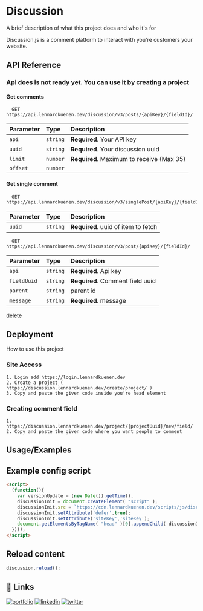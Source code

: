 
<!-- [![Keep me updated](https://img.shields.io/badge/Keep%20me%20updated-red)](https://discussion.lennardkuenen.dev/newsletter/) -->

# Discussion

A brief description of what this project does and who it's for

Discussion.js is a comment platform to interact with you're customers your website.


## API Reference

### Api does is not ready yet. You can use it by creating a project

#### Get comments

```http
  GET https://api.lennardkuenen.dev/discussion/v3/posts/{apiKey}/{fieldId}/
```

| Parameter | Type     | Description                |
| :-------- | :------- | :------------------------- |
| `api` | `string` | **Required**. Your API key |
| `uuid` | `string` | **Required**. Your discussion uuid |
| `limit` | `number` | **Required**. Maximum to receive (Max 35) |
| `offset` | `number` |  |


#### Get single comment

```http
  GET https://api.lennardkuenen.dev/discussion/v3/singlePost/{apiKey}/{fieldId}/
```

| Parameter | Type     | Description                       |
| :-------- | :------- | :-------------------------------- |
| `uuid`      | `string` | **Required**. uuid of item to fetch |


```http
  GET https://api.lennardkuenen.dev/discussion/v3/post/{apiKey}/{fieldId}/
```

| Parameter | Type     | Description                       |
| :-------- | :------- | :-------------------------------- |
| `api`      | `string` | **Required**. Api key |
| `fieldUuid`      | `string` | **Required**. Comment field uuid |
| `parent`      | `string` | parent id |
| `message`      | `string` | **Required**. message |

delete

## Deployment

How to use this project

### Site Access
    1. Login add https://login.lennardkuenen.dev
    2. Create a project ( https://discussion.lennardkuenen.dev/create/project/ )
    3. Copy and paste the given code inside you're head element 

### Creating comment field
    1. https://discussion.lennardkuenen.dev/project/{projectUuid}/new/field/
    2. Copy and paste the given code where you want people to comment




## Usage/Examples

## Example config script
```html
<script>
  (function(){
    var versionUpdate = (new Date()).getTime(),
    discussionInit = document.createElement( "script" );
    discussionInit.src = `https://cdn.lennardkuenen.dev/scripts/js/discussion-v2.js?v=${versionUpdate}`;
    discussionInit.setAttribute('defer',true);
    discussionInit.setAttribute('siteKey','siteKey');
    document.getElementsByTagName( "head" )[0].appendChild( discussionInit );
  })();
</script>
```
## Reload content

```js
discussion.reload();
```

## 🔗 Links
[![portfolio](https://img.shields.io/badge/Patreon-000?style=for-the-badge&logo=ko-fi&logoColor=white)](https://patreon.com/)
[![linkedin](https://img.shields.io/badge/linkedin-0A66C2?style=for-the-badge&logo=linkedin&logoColor=white)](https://www.linkedin.com/in/lennard-kuenen/)
[![twitter](https://img.shields.io/badge/twitter-1DA1F2?style=for-the-badge&logo=twitter&logoColor=white)](https://twitter.com/Lennardk1325)

